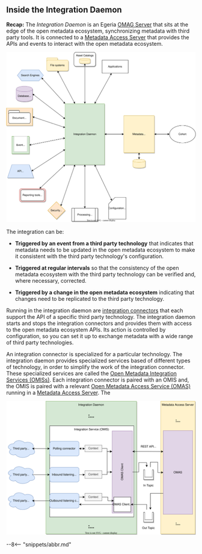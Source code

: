 <!-- SPDX-License-Identifier: CC-BY-4.0 -->
<!-- Copyright Contributors to the Egeria project. -->

## Inside the Integration Daemon

**Recap:** The *Integration Daemon* is an Egeria [OMAG Server](/concepts/omag-server) that sits at the edge of the open metadata ecosystem, synchronizing metadata with third party tools.  It is connected to a [Metadata Access Server](/concepts/metadata-access-server) that provides the APIs and events to interact with the open metadata ecosystem.

![Integration Daemon](/services/integration-daemon-in-action.svg)

The integration can be:

* **Triggered by an event from a third party technology** that indicates that metadata needs to be updated in the open metadata ecosystem to make it consistent with the third party technology's configuration.

* **Triggered at regular intervals** so that the consistency of the open metadata ecosystem with the third party technology can be verified and, where necessary, corrected.

* **Triggered by a change in the open metadata ecosystem** indicating that changes need to be replicated to the third party technology.

Running in the integration daemon are [integration connectors](/concepts/integration-connector) that each support the API of a specific third party technology.  The integration daemon starts and stops the integration connectors and provides them with access to the open metadata ecosystem APIs.  Its action is controlled by configuration, so you can set it up to exchange metadata with a wide range of third party technologies.

An integration connector is specialized for a particular technology.  The integration daemon provides specialized services based of different types of technology, in order to simplify the work of the integration connector.  These specialized services are called the [Open Metadata Integration Services (OMISs)](/services/omis).  Each integration connector is paired with an OMIS and, the OMIS is paired with a relevant [Open Metadata Access Service (OMAS)](/services/omas) running in a [Metadata Access Server](/concepts/metadata-access-server).  The 

![Inside Integration Daemon](/services/integration-daemon-internals.svg)


--8<-- "snippets/abbr.md"
